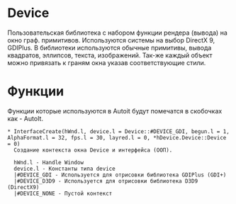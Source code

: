 Device
==========

Пользовательская библиотека с набором функции рендера (вывода) на окно граф. примитивов. Используются системы на выбор DirectX 9, GDIPlus.
В библиотеки используются обычные примитивы, вывода квадратов, эллипсов, текста, изображений. Так-же каждый объект можно привязать к граням окна указав соответствующие стили.

Функции
===============
Функции которые используются в Autoit будут помечатся в скобочках как - AutoIt.
```
* InterfaceCreate(hWnd.l, device.l = Device::#DEVICE_GDI, begun.l = 1, AlphaFormat.l = 32, fps.l = 30, layred.l = 0, *hDevice.Device::Device = 0)
  Создание контекста окна Device и интерфейса (ООП).
  
  hWnd.l - Handle Window
  device.l - Константы типа device
  |#DEVICE_GDI - Используется для отрисовки библиотека GDIPlus (GDI+)
  |#DEVICE_D3D9 - Используется для отрисовки библиотека D3D9 (DirectX9)
  |#DEVICE_NONE - Пустой контекст
  
```
